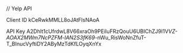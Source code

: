 // Yelp API

Client ID
kCeRwkMMLL8oJAtFlsNAoA

API Key
A2Dhlt1cUfrdwL8V66xraOh9PEiIuFRzQouU6UBIChZJ9I1V*VZ-AOAX2MWm7NcPZFM-lAN2S3fK69*-nWu_RisWoNnZfuT-T_BInucVyftiDY2AByMzTdKfLOyqXnYx
